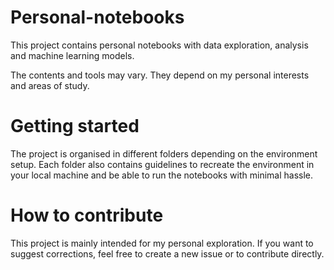 # Personal-notebooks

This project contains personal notebooks with data exploration, analysis and machine learning models.

The contents and tools may vary. They depend on my personal interests and areas of study.

# Getting started

The project is organised in different folders depending on the environment setup. Each folder also contains guidelines to recreate the environment in your local machine and be able to run the notebooks with minimal hassle.

# How to contribute

This project is mainly intended for my personal exploration. If you want to suggest corrections, feel free to create a new issue or to contribute directly.
